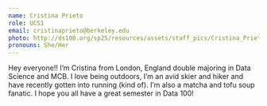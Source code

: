 ```yaml
---
name: Cristina Prieto
role: UCS1
email: cristinaprieto@berkeley.edu
photo: http://ds100.org/sp25/resources/assets/staff_pics/Cristina_Prieto.jpg
pronouns: She/Her
---
```

Hey everyone!! I’m Cristina from London, England double majoring in Data Science and MCB. I love being outdoors, I’m an avid skier and hiker and have recently gotten into running (kind of). I’m also a matcha and tofu soup fanatic. I hope you all have a great semester in Data 100!